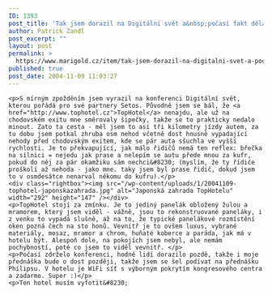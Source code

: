```yaml
---
ID: 1393
post_title: 'Tak jsem dorazil na Digitální svět a&nbsp;počasí fakt dělá paseku'
author: Patrick Zandl
post_excerpt: ""
layout: post
permalink: >
  https://www.marigold.cz/item/tak-jsem-dorazil-na-digitalni-svet-a-pocasi-fakt-dela-paseku
published: true
post_date: 2004-11-09 11:03:27
---
```

	<p>S mírným zpožděním jsem vyrazil na konferenci Digitální svět, kterou pořádá pro své partnery Setos. Původně jsem se bál, že <a href="http://www.tophotel.cz">TopHotel</a> nenajdu, ale už na chodovském exitu mne směrovaly šipečky, takže se to prakticky nedalo minout. Zato ta cesta - měl jsem to asi tři kilometry jízdy autem, za tu dobu jsem potkal zhruba osm nehod včetně dost hnusně vypadající nehody před chodovským exitem, kde se pár auta sšuchla ve vyšší rychlosti. Je to překvapující, jak málo řidičů nemá ten reflex: břečka na silnici = nejedu jak prase a nelepím se autu přede mnou za kufr, pokud do něj za pár okamžiku sám nechci&#8230; (myslím, že ty řidiče proškolí až nehoda - jako mne. taky jsem byl prase řidič, dokud jsem to v osmdesátce nenarval někomu do kufru).</p>
	<div class="rightbox"><img src="/wp-content/uploads/1/20041109-tophotel-japonskazahrada.jpg" alt="Japonská zahrada TopHotelu" width="292" height="147" /></div>
	<p>TopHotel stojí za zmínku. Je to jediný panelák obložený žulou a mramorem, který jsem viděl - vážně, jsou to rekonstruované paneláky, i z venku to vypadá slušně, až na to, že typické panelákové rozmístění oken pozná čech na sto honů. Vevnitř je to ovšem luxus, vybrané materiály, mosaz, mramor a chrom, huňaté koberce a paráda, jak má v hotelu být. Alespoň dole, na pokojích jsem nebyl, ale nemám pochybností, poté co jsem to viděl vevnitř. </p>
	<p>Počasí zdrželo konferenci, hodně lidí dorazilo pozdě, takže i moje přednáška bude o dost později, takže jsem se šel podívat na přednášku Philipsu. V hotelu je WiFi síť s výborným pokrytím kongresového centra a zadarmo. Super :)</p>
	<p>Ten hotel musím vyfotit&#8230;
</p>
